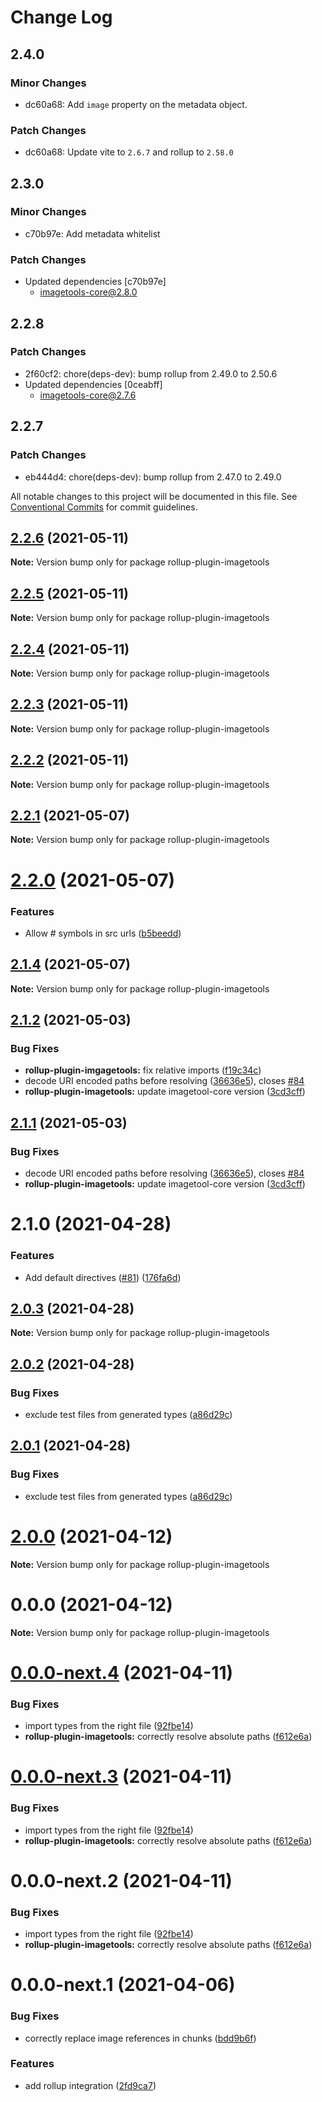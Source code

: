 # Change Log

## 2.4.0

### Minor Changes

- dc60a68: Add `image` property on the metadata object.

### Patch Changes

- dc60a68: Update vite to `2.6.7` and rollup to `2.58.0`

## 2.3.0

### Minor Changes

- c70b97e: Add metadata whitelist

### Patch Changes

- Updated dependencies [c70b97e]
  - imagetools-core@2.8.0

## 2.2.8

### Patch Changes

- 2f60cf2: chore(deps-dev): bump rollup from 2.49.0 to 2.50.6
- Updated dependencies [0ceabff]
  - imagetools-core@2.7.6

## 2.2.7

### Patch Changes

- eb444d4: chore(deps-dev): bump rollup from 2.47.0 to 2.49.0

All notable changes to this project will be documented in this file. See
[Conventional Commits](https://conventionalcommits.org) for commit guidelines.

## [2.2.6](https://github.com/JonasKruckenberg/imagetools/compare/rollup-plugin-imagetools@2.2.5...rollup-plugin-imagetools@2.2.6) (2021-05-11)

**Note:** Version bump only for package rollup-plugin-imagetools

## [2.2.5](https://github.com/JonasKruckenberg/imagetools/compare/rollup-plugin-imagetools@2.2.4...rollup-plugin-imagetools@2.2.5) (2021-05-11)

**Note:** Version bump only for package rollup-plugin-imagetools

## [2.2.4](https://github.com/JonasKruckenberg/imagetools/compare/rollup-plugin-imagetools@2.2.3...rollup-plugin-imagetools@2.2.4) (2021-05-11)

**Note:** Version bump only for package rollup-plugin-imagetools

## [2.2.3](https://github.com/JonasKruckenberg/imagetools/compare/rollup-plugin-imagetools@2.2.2...rollup-plugin-imagetools@2.2.3) (2021-05-11)

**Note:** Version bump only for package rollup-plugin-imagetools

## [2.2.2](https://github.com/JonasKruckenberg/imagetools/compare/rollup-plugin-imagetools@2.2.1...rollup-plugin-imagetools@2.2.2) (2021-05-11)

**Note:** Version bump only for package rollup-plugin-imagetools

## [2.2.1](https://github.com/JonasKruckenberg/imagetools/compare/rollup-plugin-imagetools@2.2.0...rollup-plugin-imagetools@2.2.1) (2021-05-07)

**Note:** Version bump only for package rollup-plugin-imagetools

# [2.2.0](https://github.com/JonasKruckenberg/imagetools/compare/rollup-plugin-imagetools@2.1.4...rollup-plugin-imagetools@2.2.0) (2021-05-07)

### Features

- Allow # symbols in src urls
  ([b5beedd](https://github.com/JonasKruckenberg/imagetools/commit/b5beedd3707167aad9302737d1012f35a3f19776))

## [2.1.4](https://github.com/JonasKruckenberg/imagetools/compare/rollup-plugin-imagetools@2.1.2...rollup-plugin-imagetools@2.1.4) (2021-05-07)

**Note:** Version bump only for package rollup-plugin-imagetools

## [2.1.2](https://github.com/JonasKruckenberg/imagetools/compare/rollup-plugin-imagetools@2.1.1...rollup-plugin-imagetools@2.1.2) (2021-05-03)

### Bug Fixes

- **rollup-plugin-imgagetools:** fix relative imports
  ([f19c34c](https://github.com/JonasKruckenberg/imagetools/commit/f19c34c35418b4ef0ae1356a426e904c1cf64b0e))
- decode URI encoded paths before resolving
  ([36636e5](https://github.com/JonasKruckenberg/imagetools/commit/36636e57d12d846ecd3500deb30d838150a85a2c)), closes
  [#84](https://github.com/JonasKruckenberg/imagetools/issues/84)
- **rollup-plugin-imagetools:** update imagetool-core version
  ([3cd3cff](https://github.com/JonasKruckenberg/imagetools/commit/3cd3cffc1159cabc087c50cc28617915e040577e))

## [2.1.1](https://github.com/JonasKruckenberg/imagetools/compare/rollup-plugin-imagetools@2.1.0...rollup-plugin-imagetools@2.1.1) (2021-05-03)

### Bug Fixes

- decode URI encoded paths before resolving
  ([36636e5](https://github.com/JonasKruckenberg/imagetools/commit/36636e57d12d846ecd3500deb30d838150a85a2c)), closes
  [#84](https://github.com/JonasKruckenberg/imagetools/issues/84)
- **rollup-plugin-imagetools:** update imagetool-core version
  ([3cd3cff](https://github.com/JonasKruckenberg/imagetools/commit/3cd3cffc1159cabc087c50cc28617915e040577e))

# 2.1.0 (2021-04-28)

### Features

- Add default directives ([#81](https://github.com/JonasKruckenberg/imagetools/issues/81))
  ([176fa6d](https://github.com/JonasKruckenberg/imagetools/commit/176fa6d048ad3142e60c75a8253cabd9b28e3a49))

## [2.0.3](https://github.com/JonasKruckenberg/imagetools/compare/rollup-plugin-imagetools@2.0.2...rollup-plugin-imagetools@2.0.3) (2021-04-28)

**Note:** Version bump only for package rollup-plugin-imagetools

## [2.0.2](https://github.com/JonasKruckenberg/imagetools/compare/rollup-plugin-imagetools@2.0.1...rollup-plugin-imagetools@2.0.2) (2021-04-28)

### Bug Fixes

- exclude test files from generated types
  ([a86d29c](https://github.com/JonasKruckenberg/imagetools/commit/a86d29c0b070b57860878fe80627d402eea82eaf))

## [2.0.1](https://github.com/JonasKruckenberg/imagetools/compare/rollup-plugin-imagetools@0.0.0...rollup-plugin-imagetools@2.0.1) (2021-04-28)

### Bug Fixes

- exclude test files from generated types
  ([a86d29c](https://github.com/JonasKruckenberg/imagetools/commit/a86d29c0b070b57860878fe80627d402eea82eaf))

# [2.0.0](https://github.com/JonasKruckenberg/imagetools/compare/rollup-plugin-imagetools@0.0.0...rollup-plugin-imagetools@2.0.0) (2021-04-12)

**Note:** Version bump only for package rollup-plugin-imagetools

# 0.0.0 (2021-04-12)

**Note:** Version bump only for package rollup-plugin-imagetools

# [0.0.0-next.4](https://github.com/JonasKruckenberg/imagetools/compare/rollup-plugin-imagetools@0.0.0-next.3...rollup-plugin-imagetools@0.0.0-next.4) (2021-04-11)

### Bug Fixes

- import types from the right file
  ([92fbe14](https://github.com/JonasKruckenberg/imagetools/commit/92fbe14168c1198a6c8d0e42ce1483cfad927294))
- **rollup-plugin-imagetools:** correctly resolve absolute paths
  ([f612e6a](https://github.com/JonasKruckenberg/imagetools/commit/f612e6a8d5dcf68c39040f446d07e9c0884f6ac9))

# [0.0.0-next.3](https://github.com/JonasKruckenberg/imagetools/compare/rollup-plugin-imagetools@0.0.0-next.2...rollup-plugin-imagetools@0.0.0-next.3) (2021-04-11)

### Bug Fixes

- import types from the right file
  ([92fbe14](https://github.com/JonasKruckenberg/imagetools/commit/92fbe14168c1198a6c8d0e42ce1483cfad927294))
- **rollup-plugin-imagetools:** correctly resolve absolute paths
  ([f612e6a](https://github.com/JonasKruckenberg/imagetools/commit/f612e6a8d5dcf68c39040f446d07e9c0884f6ac9))

# 0.0.0-next.2 (2021-04-11)

### Bug Fixes

- import types from the right file
  ([92fbe14](https://github.com/JonasKruckenberg/imagetools/commit/92fbe14168c1198a6c8d0e42ce1483cfad927294))
- **rollup-plugin-imagetools:** correctly resolve absolute paths
  ([f612e6a](https://github.com/JonasKruckenberg/imagetools/commit/f612e6a8d5dcf68c39040f446d07e9c0884f6ac9))

# 0.0.0-next.1 (2021-04-06)

### Bug Fixes

- correctly replace image references in chunks
  ([bdd9b6f](https://github.com/JonasKruckenberg/imagetools/commit/bdd9b6f278db06a840bab63949ff484edb3686a8))

### Features

- add rollup integration
  ([2fd9ca7](https://github.com/JonasKruckenberg/imagetools/commit/2fd9ca7e1b945d023e9305f0172763fc991bfdb4))
